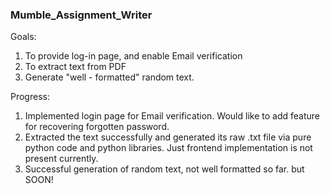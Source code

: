 ### Mumble_Assignment_Writer

Goals:
1. To provide log-in page, and enable Email verification
2. To extract text from PDF
3. Generate "well - formatted" random text.

Progress:
1. Implemented login page for Email verification. Would like to add feature for recovering forgotten password.
2. Extracted the text successfully and generated its raw .txt file via pure python code and python libraries. Just frontend implementation is not present currently.  
3. Successful generation of random text, not well formatted so far. but SOON!
